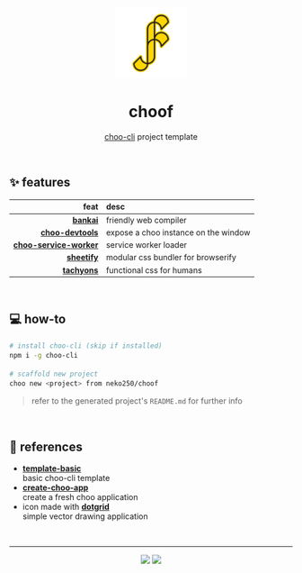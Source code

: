 <div align="center">

<img src="https://raw.githubusercontent.com/neko250/choof/master/assets/choof.png" width="25%">

# choof

[choo-cli](https://github.com/trainyard/choo-cli) project template

</div>

<br>

## :sparkles: features

| feat | desc |
|--:|:--|
| [__bankai__](https://github.com/choojs/bankai) | friendly web compiler |
| [__choo-devtools__](https://github.com/choojs/choo-devtools) | expose a choo instance on the window |
| [__choo-service-worker__](https://github.com/choojs/choo-service-worker) | service worker loader  |for choo
| [__sheetify__](https://github.com/stackcss/sheetify) | modular css bundler for browserify |
| [__tachyons__](http://tachyons.io) | functional css for humans |

<br>

## :computer: how-to

```bash
# install choo-cli (skip if installed)
npm i -g choo-cli

# scaffold new project
choo new <project> from neko250/choof
```

> refer to the generated project's `README.md` for further info

<br>

## :bookmark: references

- [__template-basic__](https://github.com/trainyard/template-basic)<br>
  basic choo-cli template
- [__create-choo-app__](https://github.com/choojs/create-choo-app)<br>
  create a fresh choo application
- icon made with [__dotgrid__](https://hundredrabbits.itch.io/dotgrid)<br>
  simple vector drawing application

<br>

---

<div align="center">

[![](https://img.shields.io/badge/neko250-333333.svg?style=for-the-badge)](https://neko250.github.io) [![](https://img.shields.io/badge/sweet_tides_🎶🎷-333333.svg?style=for-the-badge)](https://youtu.be/sRbKzumSPVw)

</div>
